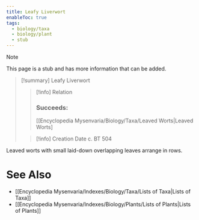 ```yaml
---
title: Leafy Liverwort
enableToc: true
tags:
  - biology/taxa
  - biology/plant
  - stub
---
```


> [!note]
> This page is a stub and has more information that can be added.

> [!summary] Leafy Liverwort
> > [!info] Relation
> > ### Succeeds:
> > [[Encyclopedia Mysenvaria/Biology/Taxa/Leaved Worts|Leaved Worts]
>
> > [!info] Creation Date
> > c. BT 504

Leaved worts with small laid-down overlapping leaves arrange in rows.

# See Also
- [[Encyclopedia Mysenvaria/Indexes/Biology/Taxa/Lists of Taxa|Lists of Taxa]]
- [[Encyclopedia Mysenvaria/Indexes/Biology/Plants/Lists of Plants|Lists of Plants]]
